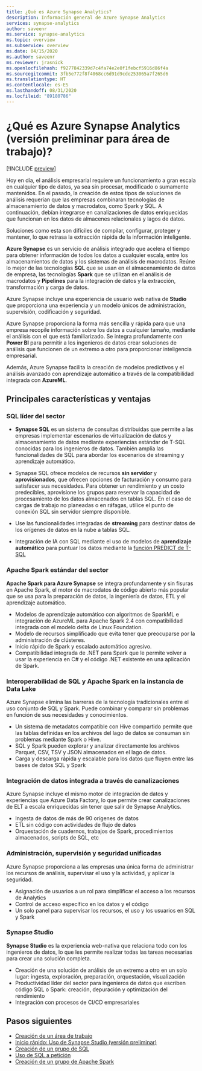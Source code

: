 ```yaml
---
title: ¿Qué es Azure Synapse Analytics?
description: Información general de Azure Synapse Analytics
services: synapse-analytics
author: saveenr
ms.service: synapse-analytics
ms.topic: overview
ms.subservice: overview
ms.date: 04/15/2020
ms.author: saveenr
ms.reviewer: jrasnick
ms.openlocfilehash: f9277842339d7c4fa74e2e0f1febcf5916d86f4a
ms.sourcegitcommit: 3fb5e772f8f4068cc6d91d9cde253065a7f265d6
ms.translationtype: HT
ms.contentlocale: es-ES
ms.lasthandoff: 08/31/2020
ms.locfileid: "89180786"
---
```

# <a name="what-is-azure-synapse-analytics-workspaces-preview"></a>¿Qué es Azure Synapse Analytics (versión preliminar para área de trabajo)?

[!INCLUDE [preview](includes/note-preview.md)]

Hoy en día, el análisis empresarial requiere un funcionamiento a gran escala en cualquier tipo de datos, ya sea sin procesar, modificado o sumamente mantenidos. En el pasado, la creación de estos tipos de soluciones de análisis requerían que las empresas combinaran tecnologías de almacenamiento de datos y macrodatos, como Spark y SQL. A continuación, debían integrarse en canalizaciones de datos enriquecidas que funcionan en los datos de almacenes relacionales y lagos de datos.  

Soluciones como esta son difíciles de compilar, configurar, proteger y mantener, lo que retrasa la extracción rápida de la información inteligente.

**Azure Synapse** es un servicio de análisis integrado que acelera el tiempo para obtener información de todos los datos a cualquier escala, entre los almacenamientos de datos y los sistemas de análisis de macrodatos. Reúne lo mejor de las tecnologías **SQL** que se usan en el almacenamiento de datos de empresa, las tecnologías **Spark** que se utilizan en el análisis de macrodatos y **Pipelines** para la integración de datos y la extracción, transformación y carga de datos.

Azure Synapse incluye una experiencia de usuario web nativa de **Studio** que proporciona una experiencia y un modelo únicos de administración, supervisión, codificación y seguridad.

Azure Synapse proporciona la forma más sencilla y rápida para que una empresa recopile información sobre los datos a cualquier tamaño, mediante el análisis con el que está familiarizado. Se integra profundamente con **Power BI** para permitir a los ingenieros de datos crear soluciones de análisis que funcionen de un extremo a otro para proporcionar inteligencia empresarial.

Además, Azure Synapse facilita la creación de modelos predictivos y el análisis avanzado con aprendizaje automático a través de la compatibilidad integrada con **AzureML**.

## <a name="key-features--benefits"></a>Principales características y ventajas

### <a name="industry-leading-sql"></a>SQL líder del sector

* **Synapse SQL** es un sistema de consultas distribuidas que permite a las empresas implementar escenarios de virtualización de datos y almacenamiento de datos mediante experiencias estándar de T-SQL conocidas para los ingenieros de datos. También amplía las funcionalidades de SQL para abordar los escenarios de streaming y aprendizaje automático.

* Synapse SQL ofrece modelos de recursos **sin servidor** y **aprovisionados**, que ofrecen opciones de facturación y consumo para satisfacer sus necesidades. Para obtener un rendimiento y un costo predecibles, aprovisione los grupos para reservar la capacidad de procesamiento de los datos almacenados en tablas SQL. En el caso de cargas de trabajo no planeadas o en ráfagas, utilice el punto de conexión SQL sin servidor siempre disponible.
* Use las funcionalidades integradas de **streaming** para destinar datos de los orígenes de datos en la nube a tablas SQL.
* Integración de IA con SQL mediante el uso de modelos de **aprendizaje automático** para puntuar los datos mediante la [función PREDICT de T-SQL](https://docs.microsoft.com/sql/t-sql/queries/predict-transact-sql?view=azure-sqldw-latest)

### <a name="industry-standard-apache-spark"></a>Apache Spark estándar del sector

**Apache Spark para Azure Synapse** se integra profundamente y sin fisuras en Apache Spark, el motor de macrodatos de código abierto más popular que se usa para la preparación de datos, la ingeniería de datos, ETL y el aprendizaje automático.

* Modelos de aprendizaje automático con algoritmos de SparkML e integración de AzureML para Apache Spark 2.4 con compatibilidad integrada con el modelo delta de Linux Foundation.
* Modelo de recursos simplificado que evita tener que preocuparse por la administración de clústeres.
* Inicio rápido de Spark y escalado automático agresivo.
* Compatibilidad integrada de .NET para Spark que le permite volver a usar la experiencia en C# y el código .NET existente en una aplicación de Spark.

### <a name="interop-of-sql-and-apache-spark-on-your-data-lake"></a>Interoperabilidad de SQL y Apache Spark en la instancia de Data Lake

Azure Synapse elimina las barreras de la tecnología tradicionales entre el uso conjunto de SQL y Spark. Puede combinar y comparar sin problemas en función de sus necesidades y conocimientos.

* Un sistema de metadatos compatible con Hive compartido permite que las tablas definidas en los archivos del lago de datos se consuman sin problemas mediante Spark o Hive.
* SQL y Spark pueden explorar y analizar directamente los archivos Parquet, CSV, TSV y JSON almacenados en el lago de datos.
* Carga y descarga rápida y escalable para los datos que fluyen entre las bases de datos SQL y Spark

### <a name="built-in-data-integration-via-pipelines"></a>Integración de datos integrada a través de canalizaciones

Azure Synapse incluye el mismo motor de integración de datos y experiencias que Azure Data Factory, lo que permite crear canalizaciones de ELT a escala enriquecidas sin tener que salir de Synapse Analytics.

* Ingesta de datos de más de 90 orígenes de datos
* ETL sin código con actividades de flujo de datos
* Orquestación de cuadernos, trabajos de Spark, procedimientos almacenados, scripts de SQL, etc

### <a name="unified-management-monitoring-and-security"></a>Administración, supervisión y seguridad unificadas

Azure Synapse proporciona a las empresas una única forma de administrar los recursos de análisis, supervisar el uso y la actividad, y aplicar la seguridad.

* Asignación de usuarios a un rol para simplificar el acceso a los recursos de Analytics
* Control de acceso específico en los datos y el código
* Un solo panel para supervisar los recursos, el uso y los usuarios en SQL y Spark

### <a name="synapse-studio"></a>Synapse Studio

**Synapse Studio** es la experiencia web-nativa que relaciona todo con los ingenieros de datos, lo que les permite realizar todas las tareas necesarias para crear una solución completa.

* Creación de una solución de análisis de un extremo a otro en un solo lugar: ingesta, exploración, preparación, orquestación, visualización
* Productividad líder del sector para ingenieros de datos que escriben código SQL o Spark: creación, depuración y optimización del rendimiento
* Integración con procesos de CI/CD empresariales

## <a name="next-steps"></a>Pasos siguientes

* [Creación de un área de trabajo](quickstart-create-workspace.md)
* [Inicio rápido: Uso de Synapse Studio (versión preliminar)](quickstart-synapse-studio.md)
* [Creación de un grupo de SQL](quickstart-create-sql-pool-portal.md)
* [Uso de SQL a petición](quickstart-sql-on-demand.md)
* [Creación de un grupo de Apache Spark](quickstart-create-apache-spark-pool-portal.md)
